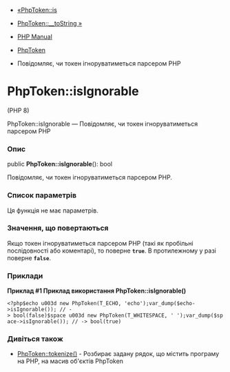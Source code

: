 - [«PhpToken::is](phptoken.is.md)
- [PhpToken::\_\_toString »](phptoken.tostring.md)

- [PHP Manual](index.md)
- [PhpToken](class.phptoken.md)
- Повідомляє, чи токен ігноруватиметься парсером PHP

# PhpToken::isIgnorable

(PHP 8)

PhpToken::isIgnorable — Повідомляє, чи токен ігноруватиметься парсером
PHP

### Опис

public **PhpToken::isIgnorable**(): bool

Повідомляє, чи токен ігноруватиметься парсером PHP.

### Список параметрів

Ця функція не має параметрів.

### Значення, що повертаються

Якщо токен ігноруватиметься парсером PHP (такі як пробільні
послідовності або коментарі), то поверне **`true`**. В протилежному
у разі поверне **`false`**.

### Приклади

**Приклад #1 Приклад використання **PhpToken::isIgnorable()****

` <?php$echo u003d new PhpToken(T_ECHO, 'echo');var_dump($echo->isIgnorable()); // -> bool(false)$space u003d new PhpToken(T_WHITESPACE, ' ');var_dump($space->isIgnorable()); // -> bool(true) `

### Дивіться також

- [PhpToken::tokenize()](phptoken.tokenize.md) - Розбирає задану
рядок, що містить програму на PHP, на масив об'єктів PhpToken
